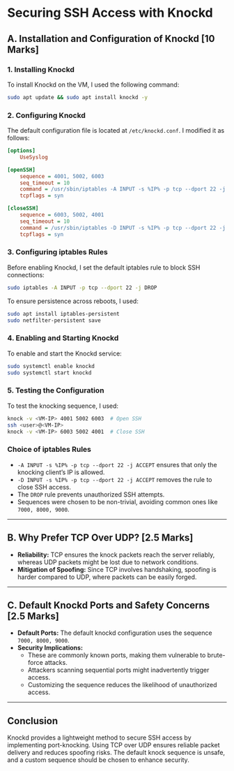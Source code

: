 # Securing SSH Access with Knockd

## A. Installation and Configuration of Knockd [10 Marks]

### 1. Installing Knockd
To install Knockd on the VM, I used the following command:
```bash
sudo apt update && sudo apt install knockd -y
```

### 2. Configuring Knockd
The default configuration file is located at `/etc/knockd.conf`. I modified it as follows:

```ini
[options]
    UseSyslog

[openSSH]
    sequence = 4001, 5002, 6003
    seq_timeout = 10
    command = /usr/sbin/iptables -A INPUT -s %IP% -p tcp --dport 22 -j ACCEPT
    tcpflags = syn

[closeSSH]
    sequence = 6003, 5002, 4001
    seq_timeout = 10
    command = /usr/sbin/iptables -D INPUT -s %IP% -p tcp --dport 22 -j ACCEPT
    tcpflags = syn
```

### 3. Configuring iptables Rules
Before enabling Knockd, I set the default iptables rule to block SSH connections:
```bash
sudo iptables -A INPUT -p tcp --dport 22 -j DROP
```

To ensure persistence across reboots, I used:
```bash
sudo apt install iptables-persistent
sudo netfilter-persistent save
```

### 4. Enabling and Starting Knockd
To enable and start the Knockd service:
```bash
sudo systemctl enable knockd
sudo systemctl start knockd
```

### 5. Testing the Configuration
To test the knocking sequence, I used:
```bash
knock -v <VM-IP> 4001 5002 6003  # Open SSH
ssh <user>@<VM-IP>
knock -v <VM-IP> 6003 5002 4001  # Close SSH
```

### Choice of iptables Rules
- `-A INPUT -s %IP% -p tcp --dport 22 -j ACCEPT` ensures that only the knocking client’s IP is allowed.
- `-D INPUT -s %IP% -p tcp --dport 22 -j ACCEPT` removes the rule to close SSH access.
- The `DROP` rule prevents unauthorized SSH attempts.
- Sequences were chosen to be non-trivial, avoiding common ones like `7000, 8000, 9000`.

---

## B. Why Prefer TCP Over UDP? [2.5 Marks]
- **Reliability:** TCP ensures the knock packets reach the server reliably, whereas UDP packets might be lost due to network conditions.
- **Mitigation of Spoofing:** Since TCP involves handshaking, spoofing is harder compared to UDP, where packets can be easily forged.

---

## C. Default Knockd Ports and Safety Concerns [2.5 Marks]
- **Default Ports:** The default knockd configuration uses the sequence `7000, 8000, 9000`.
- **Security Implications:**
  - These are commonly known ports, making them vulnerable to brute-force attacks.
  - Attackers scanning sequential ports might inadvertently trigger access.
  - Customizing the sequence reduces the likelihood of unauthorized access.


---

## Conclusion
Knockd provides a lightweight method to secure SSH access by implementing port-knocking. Using TCP over UDP ensures reliable packet delivery and reduces spoofing risks. The default knock sequence is unsafe, and a custom sequence should be chosen to enhance security.

